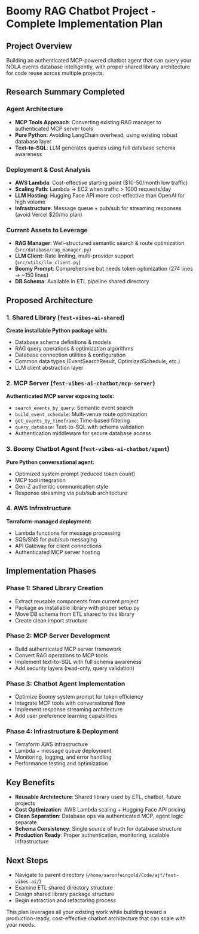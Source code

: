 # Boomy RAG Chatbot Project - Complete Implementation Plan

## Project Overview
Building an authenticated MCP-powered chatbot agent that can query your NOLA events database intelligently, with proper shared library architecture for code reuse across multiple projects.

## Research Summary Completed

### Agent Architecture
- **MCP Tools Approach**: Converting existing RAG manager to authenticated MCP server tools
- **Pure Python**: Avoiding LangChain overhead, using existing robust database layer
- **Text-to-SQL**: LLM generates queries using full database schema awareness

### Deployment & Cost Analysis
- **AWS Lambda**: Cost-effective starting point ($10-50/month low traffic)
- **Scaling Path**: Lambda → EC2 when traffic > 1000 requests/day
- **LLM Hosting**: Hugging Face API more cost-effective than OpenAI for high volume
- **Infrastructure**: Message queue + pub/sub for streaming responses (avoid Vercel $20/mo plan)

### Current Assets to Leverage
- **RAG Manager**: Well-structured semantic search & route optimization (`src/database/rag_manager.py`)
- **LLM Client**: Rate limiting, multi-provider support (`src/utils/llm_client.py`) 
- **Boomy Prompt**: Comprehensive but needs token optimization (274 lines → ~150 lines)
- **DB Schema**: Available in ETL pipeline shared directory

## Proposed Architecture

### 1. Shared Library (`fest-vibes-ai-shared`)
**Create installable Python package with:**
- Database schema definitions & models
- RAG query operations & optimization algorithms
- Database connection utilities & configuration
- Common data types (EventSearchResult, OptimizedSchedule, etc.)
- LLM client abstraction layer

### 2. MCP Server (`fest-vibes-ai-chatbot/mcp-server`)
**Authenticated MCP server exposing tools:**
- `search_events_by_query`: Semantic event search
- `build_event_schedule`: Multi-venue route optimization  
- `get_events_by_timeframe`: Time-based filtering
- `query_database`: Text-to-SQL with schema validation
- Authentication middleware for secure database access

### 3. Boomy Chatbot Agent (`fest-vibes-ai-chatbot/agent`)
**Pure Python conversational agent:**
- Optimized system prompt (reduced token count)
- MCP tool integration
- Gen-Z authentic communication style
- Response streaming via pub/sub architecture

### 4. AWS Infrastructure
**Terraform-managed deployment:**
- Lambda functions for message processing
- SQS/SNS for pub/sub messaging
- API Gateway for client connections  
- Authenticated MCP server hosting

## Implementation Phases

### Phase 1: Shared Library Creation
- Extract reusable components from current project
- Package as installable library with proper setup.py
- Move DB schema from ETL shared to this library
- Create clean import structure

### Phase 2: MCP Server Development
- Build authenticated MCP server framework
- Convert RAG operations to MCP tools
- Implement text-to-SQL with full schema awareness
- Add security layers (read-only, query validation)

### Phase 3: Chatbot Agent Implementation
- Optimize Boomy system prompt for token efficiency
- Integrate MCP tools with conversational flow
- Implement response streaming architecture
- Add user preference learning capabilities

### Phase 4: Infrastructure & Deployment
- Terraform AWS infrastructure
- Lambda + message queue deployment
- Monitoring, logging, and error handling
- Performance testing and optimization

## Key Benefits
- **Reusable Architecture**: Shared library used by ETL, chatbot, future projects
- **Cost Optimization**: AWS Lambda scaling + Hugging Face API pricing
- **Clean Separation**: Database ops via authenticated MCP, agent logic separate
- **Schema Consistency**: Single source of truth for database structure
- **Production Ready**: Proper authentication, monitoring, scalable infrastructure

## Next Steps
- Navigate to parent directory (`/home/aaronfeingold/Code/ajf/fest-vibes-ai/`)
- Examine ETL shared directory structure
- Design shared library package structure
- Begin extraction and refactoring process

This plan leverages all your existing work while building toward a production-ready, cost-effective chatbot architecture that can scale with your needs.